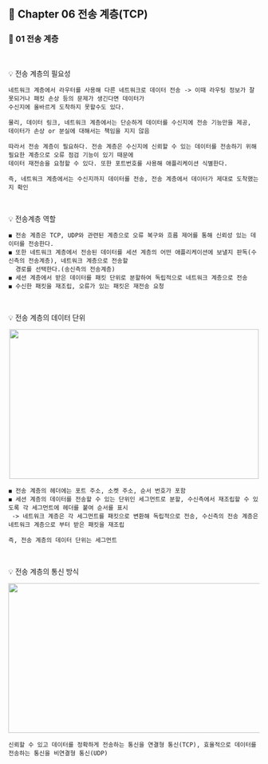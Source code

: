 ## 📕 Chapter 06 전송 계층(TCP)
### 📙 01 전송 계층
</br>

💡 전송 계층의 필요성

    네트워크 계층에서 라우터를 사용해 다른 네트워크로 데이터 전송 -> 이때 라우팅 정보가 잘못되거나 패킷 손상 등의 문제가 생긴다면 데이터가 
    수신지에 올바르게 도착하지 못할수도 있다. 
    
    물리, 데이터 링크, 네트워크 계층에서는 단순하게 데이터를 수신지에 전송 기능만을 제공, 데이터가 손상 or 분실에 대해서는 책임을 지지 않음
    
    따라서 전송 계층이 필요하다. 전송 계층은 수신지에 신뢰할 수 있는 데이터를 전송하기 위해 필요한 계층으로 오류 점검 기능이 있기 때문에 
    데이터 재전송을 요청할 수 있다. 또한 포트번호를 사용해 애플리케이션 식별한다.
    
    즉, 네트워크 계층에서는 수신지까지 데이터를 전송, 전송 계층에서 데이터가 제대로 도착했는지 확인
</br>

💡 전송계층 역할

    ◼️ 전송 계층은 TCP, UDP와 관련된 계층으로 오류 복구와 흐름 제어를 통해 신뢰성 있는 데이터를 전송한다. 
    ◼️ 또한 네트워크 계층에서 전송된 데이터를 세션 계층의 어떤 애플리케이션에 보낼지 판독(수신측의 전송계층), 네트워크 계층으로 전송할 
      경로를 선택한다.(송신측의 전송계층)
    ◼️ 세션 계층에서 받은 데이터를 패킷 단위로 분할하여 독립적으로 네트워크 계층으로 전송
    ◼️ 수신한 패킷을 재조립, 오류가 있는 패킷은 재전송 요청
</br>

💡 전송 계층의 데이터 단위
<p align="center"><img src="https://user-images.githubusercontent.com/45066381/154889811-1ab559ba-ceeb-44a7-b2c7-847d6a4982c6.gif" width="500" height="300"/></p>

    ◼️ 전송 계층의 헤더에는 포트 주소, 소켓 주소, 순서 번호가 포함
    ◼️ 세션 계층의 데이터를 전송할 수 있는 단위인 세그먼트로 분할, 수신측에서 재조립할 수 있도록 각 세그먼트에 헤더를 붙여 순서를 표시
     -> 네트워크 계층은 각 세그먼트를 패킷으로 변환해 독립적으로 전송, 수신측의 전송 계층은 네트워크 계층으로 부터 받은 패킷을 재조립 
    
    즉, 전송 계층의 데이터 단위는 세그먼트
</br>

💡 전송 계층의 통신 방식
<p align="center"><img src="https://user-images.githubusercontent.com/45066381/154890580-76cdcef3-6084-4213-8919-c7d40b34bf28.png" width="600" height="300"/></p>

    신뢰할 수 있고 데이터를 정확하게 전송하는 통신을 연결형 통신(TCP), 효율적으로 데이터를 전송하는 통신을 비연결형 통신(UDP)

